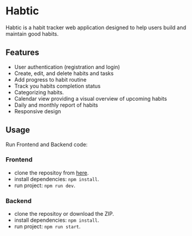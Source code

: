 # Habtic
Habtic is a habit tracker web application designed to help users build and maintain good habits.

## Features
- User authentication (registration and login)
- Create, edit, and delete habits and tasks
- Add progress to habit routine
- Track you habits completion status
- Categorizing habits.
- Calendar view providing a visual overview of upcoming habits
- Daily and monthly report of habits
- Responsive design

## Usage
Run Frontend and Backend code:
### Frontend
- clone the repositoy from [here](https://github.com/HabitTracking/Frontend).
- install dependencies: `npm install`.
- run project: `npm run dev`.

### Backend
- clone the repositoy or download the ZIP.
- install dependencies: `npm install`.
- run project: `npm run start`.

  


